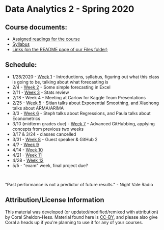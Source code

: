# Data Analytics 2 - Spring 2020

## Course documents:
* [Assigned readings for the course](readings.md)
* [Syllabus](./files/course_outline_DAT-202_20sp.pdf) 
* [Links (on the README page of our Files folder)](./files)

## Schedule:
* 1/28/2020 - [Week 1](./week01) - Introductions, syllabus, figuring out what this class is going to be, talking about what forecasting is
* 2/4 - [Week 2](./week02) - Some simple forecasting in Excel
* 2/11 - [Week 3](./week03) - Stats review
* 2/18 - Week 4 - Meeting at Carlow for Kaggle Team Presentations
* 2/25 - [Week 5](./week05) - Sitian talks about Exponential Smoothing, and Xiaohong talks about ARMA/ARIMA
* 3/3 - [Week 6](./week06) - Steph talks about Regressions, and Paula talks about Econometrics
* 3/10 (midterm grades due) - [Week 7](./week07) - Advanced GitHubbing, applying concepts from previous two weeks
* 3/17 & 3/24 - classes cancelled
* 3/31 - [Week 8](./week08) - Guest speaker &amp; GitHub 2
* 4/7 - [Week 9](./week09)
* 4/14 - [Week 10](./week10) 
* 4/21 - [Week 11](./week11)
* 4/28 - [Week 12](./week12)
* 5/5 - "exam" week, final project due?

&nbsp;

"Past performance is not a predictor of future results." - Night Vale Radio

## Attribution/License Information

This material was developed (or updated/modified/remixed with attribution) by Coral Sheldon-Hess. Material found here is [CC-BY](https://creativecommons.org/licenses/by/3.0/us/), and please also give Coral a heads up if you're planning to use it for any of your courses.